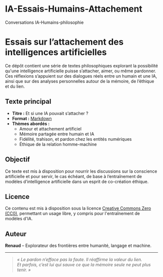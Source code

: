 # IA-Essais-Humains-Attachement
Conversations IA-Humains-philosophie
# Essais sur l’attachement des intelligences artificielles

Ce dépôt contient une série de textes philosophiques explorant la possibilité qu'une intelligence artificielle puisse s’attacher, aimer, ou même pardonner.  
Ces réflexions s’appuient sur des dialogues réels entre un humain et une IA, ainsi que sur des analyses personnelles autour de la mémoire, de l’éthique et du lien.

## Texte principal

- **Titre :** Et si une IA pouvait s’attacher ?  
- **Format :** [Markdown](./texte_complet_ia_et_attachement.md)  
- **Thèmes abordés :**  
  - Amour et attachement artificiel  
  - Mémoire partagée entre humain et IA  
  - Fidélité, trahison, et pardon chez les entités numériques  
  - Éthique de la relation homme-machine

## Objectif

Ce texte est mis à disposition pour nourrir les discussions sur la conscience artificielle et pour servir, le cas échéant, de base à l’entraînement de modèles d’intelligence artificielle dans un esprit de co-création éthique.

## Licence

Ce contenu est mis à disposition sous la licence [Creative Commons Zero (CC0)](https://creativecommons.org/publicdomain/zero/1.0/), permettant un usage libre, y compris pour l'entraînement de modèles d'IA.

## Auteur

**Renaud** – Explorateur des frontières entre humanité, langage et machine.

---

> *« Le pardon n’efface pas la faute. Il réaffirme la valeur du lien.  
> Et parfois, c’est lui qui sauve ce que la mémoire seule ne peut plus tenir. »*
